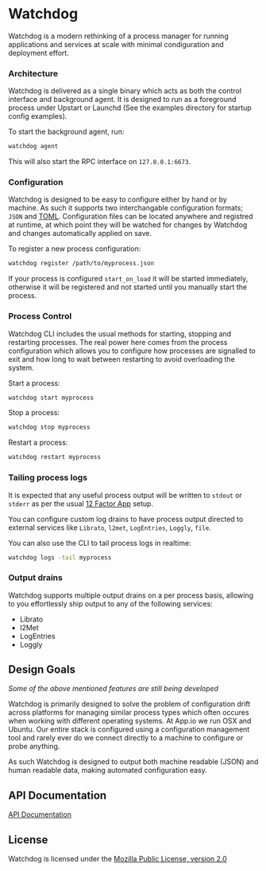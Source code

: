 # Watchdog

Watchdog is a modern rethinking of a process manager for running applications and services at scale with minimal condiguration and deployment effort.

### Architecture

Watchdog is delivered as a single binary which acts as both the control interface and background agent. It is designed to run as a foreground process under Upstart or Launchd (See the examples directory for startup config examples).

To start the background agent, run:

```sh
watchdog agent
```

This will also start the RPC interface on `127.0.0.1:6673`.

### Configuration

Watchdog is designed to be easy to configure either by hand or by machine. As such it supports two interchangable configuration formats; `JSON` and [TOML](https://github.com/mojombo/toml). Configuration files can be located anywhere and registred at runtime, at which point they will be watched for changes by Watchdog and changes automatically applied on save.

To register a new process configuration:

```sh
watchdog register /path/to/myprocess.json
```

If your process is configured `start_on_load` it will be started immediately, otherwise it will be registered and not started until you manually start the process.

### Process Control

Watchdog CLI includes the usual methods for starting, stopping and restarting processes. The real power here comes from the process configuration which allows you to configure how processes are signalled to exit and how long to wait between restarting to avoid overloading the system.

Start a process:

```sh
watchdog start myprocess
```

Stop a process:

```sh
watchdog stop myprocess
```

Restart a process:

```sh
watchdog restart myprocess
```

### Tailing process logs

It is expected that any useful process output will be written to `stdout` or `stderr` as per the usual [12 Factor App](http://12factor.net/logs) setup.

You can configure custom log drains to have process output directed to external services like `Librato`, `l2met`, `LogEntries`, `Loggly`, `file`.

You can also use the CLI to tail process logs in realtime:

```sh
watchdog logs -tail myprocess
```

### Output drains

Watchdog supports multiple output drains on a per process basis, allowing to you effortlessly ship output to any of the following services:

- Librato
- l2Met
- LogEntries
- Loggly

## Design Goals

*Some of the above mentioned features are still being developed*

Watchdog is primarily designed to solve the problem of configuration drift across platforms for managing similar process types which often occures when working with different operating systems. At App.io we run OSX and Ubuntu. Our entire stack is configured using a configuration management tool and rarely ever do we connect directly to a machine to configure or probe anything.

As such Watchdog is designed to output both machine readable (JSON) and human readable data, making automated configuration easy.

## API Documentation

[API Documentation](http://godoc.org/github.com/appio/watchdog)

## License

Watchdog is licensed under the [Mozilla Public License, version 2.0](LICENSE)
